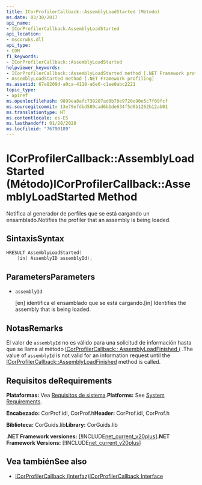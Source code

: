 ```yaml
---
title: ICorProfilerCallback::AssemblyLoadStarted (Método)
ms.date: 03/30/2017
api_name:
- ICorProfilerCallback.AssemblyLoadStarted
api_location:
- mscorwks.dll
api_type:
- COM
f1_keywords:
- ICorProfilerCallback::AssemblyLoadStarted
helpviewer_keywords:
- ICorProfilerCallback::AssemblyLoadStarted method [.NET Framework profiling]
- AssemblyLoadStarted method [.NET Framework profiling]
ms.assetid: 67e8209d-a0ca-4118-a6e6-c1ee0abc2221
topic_type:
- apiref
ms.openlocfilehash: 9899ea8afc739207ad0b70e9720e90e5c7f09fcf
ms.sourcegitcommit: 13e79efdbd589cad6b1de634f5d6b1262b12ab01
ms.translationtype: HT
ms.contentlocale: es-ES
ms.lasthandoff: 01/28/2020
ms.locfileid: "76790189"
---
```

# <a name="icorprofilercallbackassemblyloadstarted-method"></a><span data-ttu-id="138f5-102">ICorProfilerCallback::AssemblyLoadStarted (Método)</span><span class="sxs-lookup"><span data-stu-id="138f5-102">ICorProfilerCallback::AssemblyLoadStarted Method</span></span>
<span data-ttu-id="138f5-103">Notifica al generador de perfiles que se está cargando un ensamblado.</span><span class="sxs-lookup"><span data-stu-id="138f5-103">Notifies the profiler that an assembly is being loaded.</span></span>  
  
## <a name="syntax"></a><span data-ttu-id="138f5-104">Sintaxis</span><span class="sxs-lookup"><span data-stu-id="138f5-104">Syntax</span></span>  
  
```cpp  
HRESULT AssemblyLoadStarted(  
    [in] AssemblyID assemblyId);  
```  
  
## <a name="parameters"></a><span data-ttu-id="138f5-105">Parameters</span><span class="sxs-lookup"><span data-stu-id="138f5-105">Parameters</span></span>

- `assemblyId`

  <span data-ttu-id="138f5-106">\[en] identifica el ensamblado que se está cargando.</span><span class="sxs-lookup"><span data-stu-id="138f5-106">\[in] Identifies the assembly that is being loaded.</span></span>

## <a name="remarks"></a><span data-ttu-id="138f5-107">Notas</span><span class="sxs-lookup"><span data-stu-id="138f5-107">Remarks</span></span>  
 <span data-ttu-id="138f5-108">El valor de `assemblyId` no es válido para una solicitud de información hasta que se llama al método [ICorProfilerCallback:: AssemblyLoadFinished (](../../../../docs/framework/unmanaged-api/profiling/icorprofilercallback-assemblyloadfinished-method.md) .</span><span class="sxs-lookup"><span data-stu-id="138f5-108">The value of `assemblyId` is not valid for an information request until the [ICorProfilerCallback::AssemblyLoadFinished](../../../../docs/framework/unmanaged-api/profiling/icorprofilercallback-assemblyloadfinished-method.md) method is called.</span></span>  
  
## <a name="requirements"></a><span data-ttu-id="138f5-109">Requisitos de</span><span class="sxs-lookup"><span data-stu-id="138f5-109">Requirements</span></span>  
 <span data-ttu-id="138f5-110">**Plataformas:** Vea [Requisitos de sistema](../../../../docs/framework/get-started/system-requirements.md).</span><span class="sxs-lookup"><span data-stu-id="138f5-110">**Platforms:** See [System Requirements](../../../../docs/framework/get-started/system-requirements.md).</span></span>  
  
 <span data-ttu-id="138f5-111">**Encabezado:** CorProf.idl, CorProf.h</span><span class="sxs-lookup"><span data-stu-id="138f5-111">**Header:** CorProf.idl, CorProf.h</span></span>  
  
 <span data-ttu-id="138f5-112">**Biblioteca:** CorGuids.lib</span><span class="sxs-lookup"><span data-stu-id="138f5-112">**Library:** CorGuids.lib</span></span>  
  
 <span data-ttu-id="138f5-113">**.NET Framework versiones:** [!INCLUDE[net_current_v20plus](../../../../includes/net-current-v20plus-md.md)]</span><span class="sxs-lookup"><span data-stu-id="138f5-113">**.NET Framework Versions:** [!INCLUDE[net_current_v20plus](../../../../includes/net-current-v20plus-md.md)]</span></span>  
  
## <a name="see-also"></a><span data-ttu-id="138f5-114">Vea también</span><span class="sxs-lookup"><span data-stu-id="138f5-114">See also</span></span>

- [<span data-ttu-id="138f5-115">ICorProfilerCallback (interfaz)</span><span class="sxs-lookup"><span data-stu-id="138f5-115">ICorProfilerCallback Interface</span></span>](../../../../docs/framework/unmanaged-api/profiling/icorprofilercallback-interface.md)
